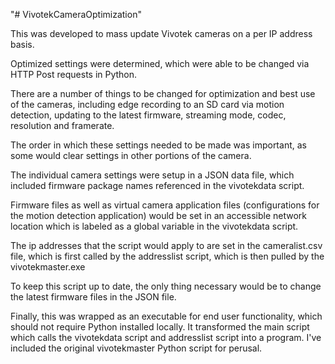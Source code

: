 "# VivotekCameraOptimization" 

This was developed to mass update Vivotek cameras on a per IP address basis.  

Optimized settings were determined, which were able to be changed via HTTP Post requests in Python.

There are a number of things to be changed for optimization and best use of the cameras, including edge recording to an SD card via motion detection, updating to the latest firmware, streaming mode, codec, resolution and framerate. 

The order in which these settings needed to be made was important, as some would clear settings in other portions of the camera.

The individual camera settings were setup in a JSON data file, which included firmware package names referenced in the vivotekdata script.

Firmware files as well as virtual camera application files (configurations for the motion detection application) would be set in an accessible network location which is labeled as a global variable in the vivotekdata script.

The ip addresses that the script would apply to are set in the cameralist.csv file, which is first called by the addresslist script, which is then pulled by the vivotekmaster.exe

To keep this script up to date, the only thing necessary would be to change the latest firmware files in the JSON file.

Finally, this was wrapped as an executable for end user functionality, which should not require Python installed locally. It transformed the main script which calls the vivotekdata script and addresslist script into a program.  I've included the original vivotekmaster Python script for perusal.
